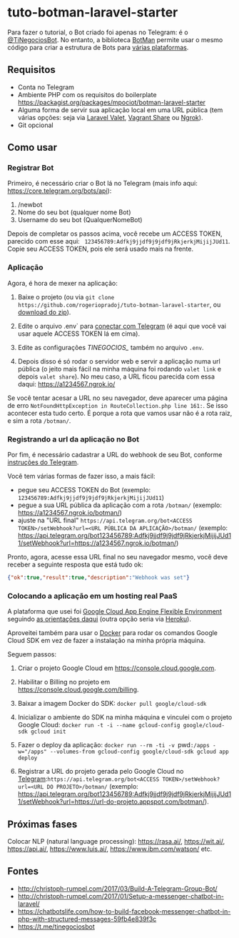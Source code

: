# tuto-botman-laravel-starter

Para fazer o tutorial, o Bot criado foi apenas no Telegram: é o [@TiNegociosBot](https://t.me/TiNegociosBot). No entanto, a biblioteca [BotMan](https://botman.io/) permite usar o mesmo código para criar a estrutura de Bots para [várias plataformas](https://botman.io/1.5/configuration).

## Requisitos

- Conta no Telegram
- Ambiente PHP com os requisitos do boilerplate <https://packagist.org/packages/mpociot/botman-laravel-starter>
- Alguma forma de servir sua aplicação local em uma URL pública (tem várias opções: seja via [Laravel Valet](https://laravel.com/docs/5.4/valet), [Vagrant Share](https://www.vagrantup.com/docs/share/) ou [Ngrok](https://ngrok.com/)).
- Git opcional

## Como usar

### Registrar Bot

Primeiro, é necessário criar o Bot lá no Telegram (mais info aqui: https://core.telegram.org/bots/api):

1. /newbot
1. Nome do seu bot <Enter> (qualquer nome Bot)
1. Username do seu bot <Enter> (QualquerNomeBot)

Depois de completar os passos acima, você recebe um ACCESS TOKEN, parecido com esse aqui: ` 123456789:Adfkj9jjdf9j9jdf9jRkjerkjMijijJUd11`. Copie seu ACCESS TOKEN, pois ele será usado mais na frente.

### Aplicação

Agora, é hora de mexer na aplicação:

1. Baixe o projeto (ou via `git clone https://github.com/rogeriopradoj/tuto-botman-laravel-starter`, ou [download do zip](https://github.com/rogeriopradoj/tuto-botman-laravel-starter/archive/master.zip)).

2. Edite o arquivo .env` para [conectar com Telegram](https://github.com/mpociot/botman#connect-with-your-messaging-service) (é aqui que você vai usar aquele ACCESS TOKEN lá em cima).

3. Edite as configurações *TINEGOCIOS_* também no arquivo `.env`.

4. Depois disso é só rodar o servidor web e servir a aplicação numa url pública (o jeito mais fácil na minha máquina foi rodando `valet link` e depois `valet share`). No meu caso, a URL ficou parecida com essa daqui: <https://a1234567.ngrok.io/>

Se você tentar acesar a URL no seu navegador, deve aparecer uma página de erro `NotFoundHttpException in RouteCollection.php line 161:`. Se isso acontecer esta tudo certo. É porque a rota que vamos usar não é a rota raiz, e sim a rota `/botman/`.

### Registrando a url da aplicação no Bot

Por fim, é necessário cadastrar a URL do webhook de seu Bot, conforme [instruções do Telegram](https://core.telegram.org/bots/api#setwebhook).

Você tem várias formas de fazer isso, a mais fácil:

- pegue seu ACCESS TOKEN do Bot (exemplo: `123456789:Adfkj9jjdf9j9jdf9jRkjerkjMijijJUd11`)
- pegue a sua URL pública da aplicação com a rota `/botman/` (exemplo: <https://a1234567.ngrok.io/botman/>)
- ajuste na "URL final" `https://api.telegram.org/bot<ACCESS TOKEN>/setWebhook?url=<URL PÚBLICA DA APLICAÇÃO>/botman/` (exemplo: <https://api.telegram.org/bot123456789:Adfkj9jjdf9j9jdf9jRkjerkjMijijJUd11/setWebhook?url=https://a1234567.ngrok.io/botman/>)

Pronto, agora, acesse essa URL final no seu navegador mesmo, você deve receber a seguinte resposta que está tudo ok:

```json
{"ok":true,"result":true,"description":"Webhook was set"}
```

### Colocando a aplicação em um hosting real PaaS

A plataforma que usei foi [Google Cloud App Engine Flexible Environment](https://cloud.google.com/appengine/) seguindo [as orientações daqui](https://cloud.google.com/community/tutorials/run-laravel-on-appengine-flexible) (outra opção seria via [Heroku](http://www.easylaravelbook.com/blog/2015/01/31/deploying-a-laravel-application-to-heroku/)).

Aproveitei também para usar o [Docker](https://www.docker.com/) para rodar os comandos Google Cloud SDK em vez de fazer a instalação na minha própria máquina.

Seguem passos:

1. Criar o projeto Google Cloud em <https://console.cloud.google.com>.

2. Habilitar o Billing no projeto em <https://console.cloud.google.com/billing>.

3. Baixar a imagem Docker do SDK: `docker pull google/cloud-sdk`

4. Inicializar o ambiente do SDK na minha máquina e vinculei com o projeto Google Cloud: `docker run -t -i --name gcloud-config google/cloud-sdk gcloud init`

5. Fazer o deploy da aplicação: `docker run --rm -ti -v `pwd`:/apps -w="/apps" --volumes-from gcloud-config google/cloud-sdk gcloud app deploy`

6. Registrar a URL do projeto gerada pelo Google Cloud no [Telegram](https://core.telegram.org/bots/api#setwebhook):`https://api.telegram.org/bot<ACCESS TOKEN>/setWebhook?url=<URL DO PROJETO>/botman/` (exemplo: <https://api.telegram.org/bot123456789:Adfkj9jjdf9j9jdf9jRkjerkjMijijJUd11/setWebhook?url=https://url-do-projeto.appspot.com/botman/>).

## Próximas fases

Colocar NLP (natural language processing): https://rasa.ai/, https://wit.ai/, https://api.ai/, https://www.luis.ai/, https://www.ibm.com/watson/ etc.

## Fontes
- <http://christoph-rumpel.com/2017/03/Build-A-Telegram-Group-Bot/>
- <http://christoph-rumpel.com/2017/01/Setup-a-messenger-chatbot-in-laravel/>
- <https://chatbotslife.com/how-to-build-facebook-messenger-chatbot-in-php-with-structured-messages-59fb4e839f3c>
- <https://t.me/tinegociosbot>